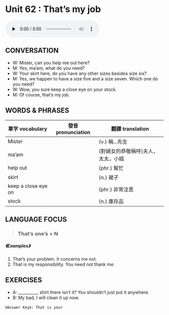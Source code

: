 # Unit 62 : That’s my job

<audio controls preload="none">
  <source src="https://channelplus.ner.gov.tw/api/audio/5ad2e616f95e3500064f4311">
</audio>

## CONVERSATION
* W: Mister, can you help me out here? 
* M: Yes, ma’am, what do you need? 
* W: Your skirt here, do you have any other sizes besides size six? 
* M: Yes, we happen to have a size five and a size seven. Which one do you need? 
* W: Wow, you sure keep a close eye on your stock. 
* M: Of course, that’s my job.

## WORDS & PHRASES
單字 vocabulary|發音 pronunciation|翻譯 translation
---|---|---
Mister||(v.) 稱...先生
ma’am||(對婦女的恭敬稱呼)夫人，太太，小姐
help out||(phr.) 幫忙
skirt||(n.) 裙子
keep a close eye on||(phr.) 非常注意
stock||(n.) 庫存品

## LANGUAGE FOCUS 
> <h3>That’s one’s + N</h3>

##### 《Examples》
1. That’s your problem. It concerns me not.
2. That is my responsibility. You need not thank me.

## EXERCISES 
* A: __________ shirt there isn’t it? You shouldn’t just put it anywhere.
* B: My bad, I will clean it up now.

`《Answer Key》: That is your`